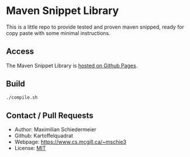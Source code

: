 # Maven Snippet Library

This is a little repo to provide tested and proven maven snipped, ready for copy paste with some minimal instructions.

## Access

The Maven Snippet Library is [hosted on Github Pages](https://kartoffelquadrat.github.io/MavenSnippetLibrary).

## Build

```bash
./compile.sh
```


## Contact / Pull Requests

 * Author: Maximilian Schiedermeier
 * Github: Kartoffelquadrat
 * Webpage: https://www.cs.mcgill.ca/~mschie3
 * License: [MIT](https://opensource.org/licenses/MIT)
